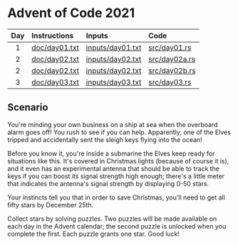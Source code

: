 # Advent of Code 2021

| Day | Instructions | Inputs | Code |
| :-: | :- | :- | :- |
| 1 |[doc/day01.txt](./doc/day01.txt) |[inputs/day01.txt](./inputs/day01.txt) | [src/day01.rs](./src/day01.rs) |
| 2 |[doc/day02.txt](./doc/day02.txt) |[inputs/day02.txt](./inputs/day02.txt) | [src/day02a.rs](./src/day02a.rs) |
| 2 |[doc/day02.txt](./doc/day02.txt) |[inputs/day02.txt](./inputs/day02.txt) | [src/day02b.rs](./src/day02b.rs) |
| 3 |[doc/day03.txt](./doc/day03.txt) |[inputs/day03.txt](./inputs/day03.txt) | [src/day03.rs](./src/day03.rs) |

## Scenario 

You're minding your own business on a ship at sea when the overboard alarm goes
off! You rush to see if you can help. Apparently, one of the Elves tripped and
accidentally sent the sleigh keys flying into the ocean!

Before you know it, you're inside a submarine the Elves keep ready for
situations like this. It's covered in Christmas lights (because of course it
is), and it even has an experimental antenna that should be able to track the
keys if you can boost its signal strength high enough; there's a little meter
that indicates the antenna's signal strength by displaying 0-50 stars.

Your instincts tell you that in order to save Christmas, you'll need to get all
fifty stars by December 25th.

Collect stars by solving puzzles. Two puzzles will be made available on each
day in the Advent calendar; the second puzzle is unlocked when you complete the
first. Each puzzle grants one star. Good luck!

